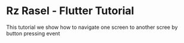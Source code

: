 # Rz Rasel - Flutter Tutorial

This tutorial we show how to navigate one screen to another scree by button pressing event
